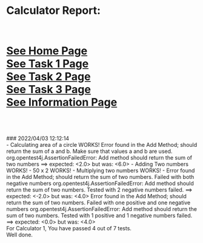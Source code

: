 # Calculator Report: 
 <br/>[See Home Page ](/README.md)
 <br/>[See Task 1 Page ](/Task1.md)
 <br/>[See Task 2 Page ](/Task2.md)
 <br/>[See Task 3 Page ](/Task3.md)
 <br/>[See Information Page ](/Info.md)
 <br/><br> 
==================
<br>
### 2022/04/03 12:12:14 
 <br>
 - Calculating area of a circle WORKS! 
Error found in the Add Method;  should return the sum of a and b. Make sure that values a and b are used. 
org.opentest4j.AssertionFailedError: Add method should return the sum of two numbers ==> expected: <2.0> but was: <6.0>
 - Adding Two numbers WORKS! 
 - 50 x 2 WORKS! 
 - Multiplying two numbers WORKS! 
 - Error found in the Add Method; should return the sum of two numbers. Failed with both negative numbers
org.opentest4j.AssertionFailedError: Add method should return the sum of two numbers. Tested with 2 negative numbers failed. ==> expected: <-2.0> but was: <4.0>
Error found in the Add Method;  should return the sum of two numbers. Failed with one positive and one negative numbers
org.opentest4j.AssertionFailedError: Add method should return the sum of two numbers. Tested with 1 positive and 1 negative numbers failed. ==> expected: <0.0> but was: <4.0>

 <br>
For Calculator 1, You have passed 4 out of 7 tests. 
 <br>
Well done.
 <br>